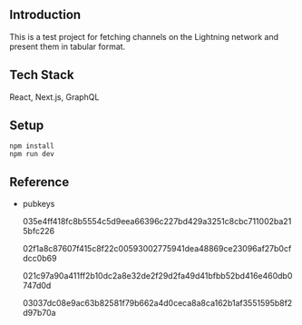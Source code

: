 ## Introduction

This is a test project for fetching channels on the Lightning network and present them in tabular format.

## Tech Stack

React, Next.js, GraphQL

## Setup

```
npm install
npm run dev
```

## Reference

- pubkeys

  035e4ff418fc8b5554c5d9eea66396c227bd429a3251c8cbc711002ba215bfc226

  02f1a8c87607f415c8f22c00593002775941dea48869ce23096af27b0cfdcc0b69

  021c97a90a411ff2b10dc2a8e32de2f29d2fa49d41bfbb52bd416e460db0747d0d

  03037dc08e9ac63b82581f79b662a4d0ceca8a8ca162b1af3551595b8f2d97b70a
